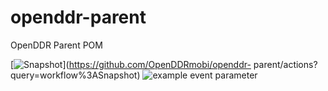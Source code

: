 # openddr-parent
OpenDDR Parent POM

[![Snapshot](https://github.com/OpenDDRmobi/openddr-parent/workflows/Snapshot/badge.svg)](https://github.com/OpenDDRmobi/openddr-
parent/actions?query=workflow%3ASnapshot)
![example event parameter](https://github.com/OpenDDRmobi/openddr-parent/actions/workflows/maven-snapshot.yml/badge.svg?event=pus)
